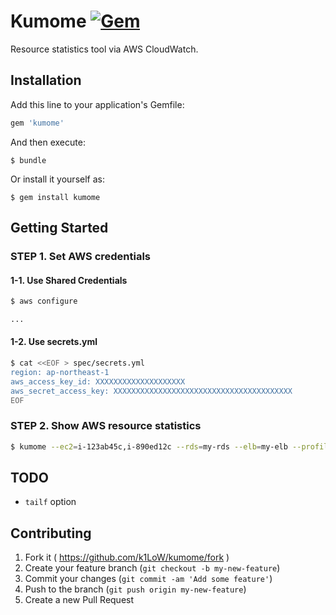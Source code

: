 # Kumome [![Gem](https://img.shields.io/gem/v/kumome.svg)](https://rubygems.org/gems/kumome)

Resource statistics tool via AWS CloudWatch.

## Installation

Add this line to your application's Gemfile:

```ruby
gem 'kumome'
```

And then execute:

    $ bundle

Or install it yourself as:

    $ gem install kumome

## Getting Started

### STEP 1. Set AWS credentials

#### 1-1. Use Shared Credentials

```sh
$ aws configure

...
```

#### 1-2. Use secrets.yml

```sh
$ cat <<EOF > spec/secrets.yml
region: ap-northeast-1
aws_access_key_id: XXXXXXXXXXXXXXXXXXXX
aws_secret_access_key: XXXXXXXXXXXXXXXXXXXXXXXXXXXXXXXXXXXXXXXX
EOF
```

### STEP 2. Show AWS resource statistics

```sh
$ kumome --ec2=i-123ab45c,i-890ed12c --rds=my-rds --elb=my-elb --profile mycreds
```

## TODO

- `tailf` option

## Contributing

1. Fork it ( https://github.com/k1LoW/kumome/fork )
2. Create your feature branch (`git checkout -b my-new-feature`)
3. Commit your changes (`git commit -am 'Add some feature'`)
4. Push to the branch (`git push origin my-new-feature`)
5. Create a new Pull Request
